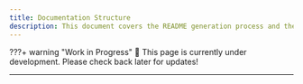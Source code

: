 ```yaml
---
title: Documentation Structure
description: This document covers the README generation process and the structure of the generated documentation.
---
```


???+ warning "Work in Progress"
    🚧 This page is currently under development. Please check back later for updates!

---
